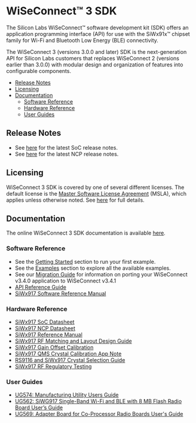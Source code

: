 # WiSeConnect™ 3 SDK

The Silicon Labs WiSeConnect™ software development kit (SDK) offers an application programming interface (API) for use with the SiWx91x™ chipset family for Wi-Fi and Bluetooth Low Energy (BLE) connectivity.

The WiSeConnect 3 (versions 3.0.0 and later) SDK is the next-generation API for Silicon Labs customers that replaces WiSeConnect 2 (versions earlier than 3.0.0) with modular design and organization of features into configurable components.

- [Release Notes](#release-notes)
- [Licensing](#licensing)
- [Documentation](#documentation)
  - [Software Reference](#software-reference)
  - [Hardware Reference](#hardware-reference)
  - [User Guides](#user-guides)

## Release Notes

- See [here](docs/release-notes/index_soc.md) for the latest SoC release notes.
- See [here](docs/release-notes/index_ncp.md) for the latest NCP release notes.

## Licensing

WiSeConnect 3 SDK is covered by one of several different licenses. The default license is the [Master Software License Agreement](https://www.silabs.com/about-us/legal/master-software-license-agreement) (MSLA), which applies unless otherwise noted. See [here](license.md) for full details.

## Documentation

The online WiSeConnect 3 SDK documentation is available [here](https://docs.silabs.com/wiseconnect/latest).

### Software Reference

  - See the [Getting Started](https://docs.silabs.com/wiseconnect/latest/wiseconnect-getting-started) section to run your first example.
  - See the [Examples](https://docs.silabs.com/wiseconnect/latest/wiseconnect-examples) section to explore all the available examples.
  - See our [Migration Guide](docs/software-reference/developer-guides/migrating-from-v3-4-0.md) for information on porting your WiSeConnect v3.4.0 application to WiSeConnect v3.4.1
  - [API Reference Guide](https://docs.silabs.com/wiseconnect/latest/wiseconnect-api-reference-guide-summary)
  - [SiWx917 Software Reference Manual](docs/software-reference/manuals/siwx91x-software-reference-manual.md)

### Hardware Reference

  - [SiWx917 SoC Datasheet](https://www.silabs.com/documents/public/data-sheets/siwg917-datasheet.pdf)
  - [SiWx917 NCP Datasheet](https://www.silabs.com/documents/public/data-sheets/siwx917-ncp-datasheet.pdf)
  - [SiWx917 Reference Manual](https://www.silabs.com/documents/public/reference-manuals/siw917x-family-rm.pdf)
  - [SiWx917 RF Matching and Layout Design Guide](https://www.silabs.com/documents/public/application-notes/an1423-siwx917-rf-matching-guide.pdf)
  - [SiWx917 Gain Offset Calibration](https://www.silabs.com/documents/public/application-notes/an1440-siwx917-gain-offset-calibration.pdf)
  - [SiWx917 QMS Crystal Calibration App Note](https://www.silabs.com/documents/public/application-notes/an1436-siwx917-qms-crystal-calibration-application-note.pdf)
  - [RS9116 and SiWx917 Crystal Selection Guide](https://www.silabs.com/documents/login/application-notes/an1335-rs9116w-crystal-selection-guide.pdf)
  - [SiWx917 RF Regulatory Testing](https://www.silabs.com/documents/public/application-notes/an1437-siwx917-rf-regulatory-testing.pdf)

### User Guides

  - [UG574: Manufacturing Utility Users Guide](https://www.silabs.com/documents/public/user-guides/ug574-siwx917-soc-manufacturing-utility-user-guide.pdf)
  - [UG562: SiWG917 Single-Band Wi-Fi and BLE with 8 MB Flash Radio Board User’s Guide](https://www.silabs.com/documents/public/user-guides/ug562-brd4338a-user-guide.pdf)
  - [UG569: Adapter Board for Co-Processor Radio Boards User's Guide](https://www.silabs.com/documents/public/user-guides/ug569-brd8045-user-guide.pdf) 
